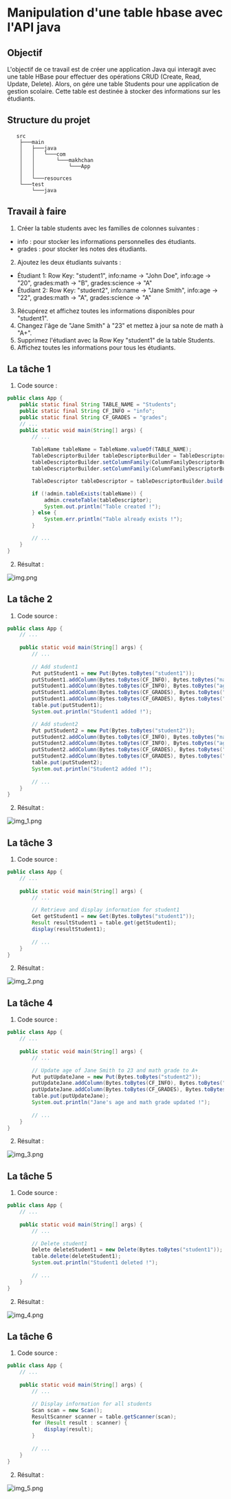 # Manipulation d'une table hbase avec l'API java

## Objectif

L'objectif de ce travail est de créer une application Java qui interagit avec une table HBase pour effectuer des opérations CRUD (Create, Read, Update, Delete). Alors, on gére une table Students pour une application de gestion scolaire. Cette table est destinée à stocker des informations sur les étudiants.

## Structure du projet

```
   src
    ├───main
    │   ├───java
    │   │   └───com
    │   │       └───makhchan
    │   │           └───App
    │   │
    │   └───resources
    └───test
        └───java
```

## Travail à faire

1. Créer la table students avec les familles de colonnes suivantes :
- info : pour stocker les informations personnelles des étudiants.
- grades : pour stocker les notes des étudiants.
2. Ajoutez les deux étudiants suivants :
- Étudiant 1: Row Key: "student1", info:name -> "John Doe", info:age -> "20", grades:math -> "B", grades:science -> "A"          
- Étudiant 2: Row Key: "student2", info:name -> "Jane Smith", info:age -> "22", grades:math -> "A", grades:science -> "A"
3. Récupérez et affichez  toutes les informations disponibles pour "student1".
4. Changez l'âge de "Jane Smith" à "23" et mettez à jour sa note de math à "A+".
5. Supprimez l'étudiant avec la Row Key "student1" de la table Students.
6. Affichez toutes les informations pour tous les étudiants.

## La tâche 1

1. Code source :

```java
public class App {
    public static final String TABLE_NAME = "Students";
    public static final String CF_INFO = "info";
    public static final String CF_GRADES = "grades";
    // ...
    public static void main(String[] args) {
        // ...
        
        TableName tableName = TableName.valueOf(TABLE_NAME);
        TableDescriptorBuilder tableDescriptorBuilder = TableDescriptorBuilder.newBuilder(tableName);
        tableDescriptorBuilder.setColumnFamily(ColumnFamilyDescriptorBuilder.of(CF_INFO));
        tableDescriptorBuilder.setColumnFamily(ColumnFamilyDescriptorBuilder.of(CF_GRADES));

        TableDescriptor tableDescriptor = tableDescriptorBuilder.build();

        if (!admin.tableExists(tableName)) {
            admin.createTable(tableDescriptor);
            System.out.println("Table created !");
        } else {
            System.err.println("Table already exists !");
        }

        // ...
    }
}
```

2. Résultat :

![img.png](assets/img.png)

## La tâche 2

1. Code source :

```java
public class App {
    // ...
    
    public static void main(String[] args) {
        // ...
        
        // Add student1
        Put putStudent1 = new Put(Bytes.toBytes("student1"));
        putStudent1.addColumn(Bytes.toBytes(CF_INFO), Bytes.toBytes("name"), Bytes.toBytes("John Doe"));
        putStudent1.addColumn(Bytes.toBytes(CF_INFO), Bytes.toBytes("age"), Bytes.toBytes("20"));
        putStudent1.addColumn(Bytes.toBytes(CF_GRADES), Bytes.toBytes("math"), Bytes.toBytes("B"));
        putStudent1.addColumn(Bytes.toBytes(CF_GRADES), Bytes.toBytes("science"), Bytes.toBytes("A"));
        table.put(putStudent1);
        System.out.println("Student1 added !");

        // Add student2
        Put putStudent2 = new Put(Bytes.toBytes("student2"));
        putStudent2.addColumn(Bytes.toBytes(CF_INFO), Bytes.toBytes("name"), Bytes.toBytes("Jane Smith"));
        putStudent2.addColumn(Bytes.toBytes(CF_INFO), Bytes.toBytes("age"), Bytes.toBytes("22"));
        putStudent2.addColumn(Bytes.toBytes(CF_GRADES), Bytes.toBytes("math"), Bytes.toBytes("A"));
        putStudent2.addColumn(Bytes.toBytes(CF_GRADES), Bytes.toBytes("science"), Bytes.toBytes("A"));
        table.put(putStudent2);
        System.out.println("Student2 added !");
        
        // ...
    }
}
```
2. Résultat :

![img_1.png](assets/img_1.png)

## La tâche 3

1. Code source :

```java
public class App {
    // ...
    
    public static void main(String[] args) {
        // ...

        // Retrieve and display information for student1
        Get getStudent1 = new Get(Bytes.toBytes("student1"));
        Result resultStudent1 = table.get(getStudent1);
        display(resultStudent1);
        
        // ...
    }
}
```
2. Résultat :

![img_2.png](assets/img_2.png)

## La tâche 4

1. Code source :

```java
public class App {
    // ...
    
    public static void main(String[] args) {
        // ...

        // Update age of Jane Smith to 23 and math grade to A+
        Put putUpdateJane = new Put(Bytes.toBytes("student2"));
        putUpdateJane.addColumn(Bytes.toBytes(CF_INFO), Bytes.toBytes("age"), Bytes.toBytes("23"));
        putUpdateJane.addColumn(Bytes.toBytes(CF_GRADES), Bytes.toBytes("math"), Bytes.toBytes("A+"));
        table.put(putUpdateJane);
        System.out.println("Jane's age and math grade updated !");
        
        // ...
    }
}
```
2. Résultat :

![img_3.png](assets/img_3.png)

## La tâche 5

1. Code source :

```java
public class App {
    // ...
    
    public static void main(String[] args) {
        // ...

        // Delete student1
        Delete deleteStudent1 = new Delete(Bytes.toBytes("student1"));
        table.delete(deleteStudent1);
        System.out.println("Student1 deleted !");
        
        // ...
    }
}
```
2. Résultat :

![img_4.png](assets/img_4.png)

## La tâche 6

1. Code source :

```java
public class App {
    // ...
    
    public static void main(String[] args) {
        // ...

        // Display information for all students
        Scan scan = new Scan();
        ResultScanner scanner = table.getScanner(scan);
        for (Result result : scanner) {
            display(result);
        }
        
        // ...
    }
}
```
2. Résultat :

![img_5.png](assets/img_5.png)